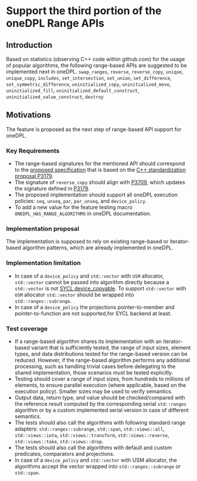 # Support the third portion of the oneDPL Range APIs

## Introduction
Based on statistics (observing C++ code within github.com) for the usage of popular algorithms, the following
range-based APIs are suggested to be implemented next in oneDPL.
`swap_ranges`, `reverse`, `reverse_copy`, `unique`, `unique_copy`,
`includes`, `set_intersection`, `set_union`, `set_difference`, `set_symmetric_difference`,
`uninitialized_copy`, `uninitialized_move`, `uninitialized_fill`,
`uninitialized_default_construct`, `uninitialized_value_construct`, `destroy`

## Motivations
The feature is proposed as the next step of range-based API support for oneDPL.

### Key Requirements
- The range-based signatures for the mentioned API should correspond to the
  [proposed specification](https://github.com/uxlfoundation/oneAPI-spec/pull/614)
  that is based on the [C++ standardization proposal P3179](https://wg21.link/p3179).
- The signature of `reverse_copy` should align with [P3709](https://wg21.link/p3709),
  which updates the signature defined in [P3179](https://wg21.link/p3179).
- The proposed implementation should support all oneDPL execution policies:
  `seq`, `unseq`, `par`, `par_unseq`, and `device_policy`.
- To add a new value for the feature testing macro
  `ONEDPL_HAS_RANGE_ALGORITHMS` in oneDPL documentation.

### Implementation proposal
The implementation is supposed to rely on existing range-based or iterator-based algorithm patterns,
which are already implemented in oneDPL.

### Implementation limitation
- In case of a `device_policy` and `std::vector` with `USM` allocator,
  `std::vector` cannot be passed into algorithm directly because a `std::vector` is not
  [SYCL device_copyable](https://registry.khronos.org/SYCL/specs/sycl-2020/html/sycl-2020.html#sec::device.copyable).
  To support  `std::vector` with `USM` allocator
  `std::vector` should be wrapped into `std::ranges::subrange`.
- In case of a `device_policy` the projections pointer-to-member and pointer-to-function
  are not supported,for SYCL backend at least.

### Test coverage
- If a range-based algorithm shares its implementation with an iterator-based variant
  that is sufficiently tested,
  the range of input sizes, element types, and data distributions tested
  for the range-based version can be reduced.
  However, if the range-based algorithm performs any additional processing,
  such as handling trivial cases before delegating to the shared implementation,
  those scenarios must be tested explicitly.
- Testing should cover a range of input sizes,
  from hundreds to millions of elements, to ensure parallel execution
  (where applicable, based on the execution policy). Smaller sizes may be used to verify semantics.
- Output data, return type, and value should be checked/compared with the reference result
  computed by the corresponding serial `std::ranges` algorithm or
  by a custom implemented serial version in case of different semantics.
- The tests should also call the algorithms with following standard range adapters:
  `std::ranges::subrange`, `std::span`, `std::views::all`, `std::views::iota`,
  `std::views::transform`, `std::views::reverse`, `std::views::take`, `std::views::drop`.
- The tests should also call the algorithms with default and custom predicates,
  comparators and projections.
- In case of a `device_policy` and `std::vector` with USM allocator,
  the algorithms accept the vector wrapped into `std::ranges::subrange` or `std::span`.
